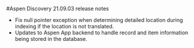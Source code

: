#Aspen Discovery 21.09.03 release notes
- Fix null pointer exception when determining detailed location during indexing if the location is not translated.
- Updates to Aspen App backend to handle record and item information being stored in the database. 